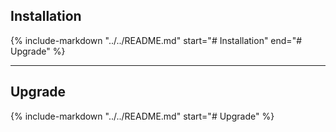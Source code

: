## Installation

{% include-markdown "../../README.md" start="# Installation" end="# Upgrade" %}

---

## Upgrade

{% include-markdown "../../README.md" start="# Upgrade" %}
